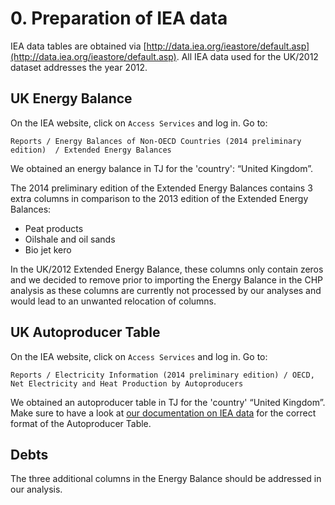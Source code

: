 <!--
  Comment: a confidential version of this source analysis is stored with the IEA data tables of the EU. That confidential version contains actual numbers, which cannot be published, but make the documentation more transparent.
-->


# 0. Preparation of IEA data

IEA data tables are obtained via [http://data.iea.org/ieastore/default.asp](http://data.iea.org/ieastore/default.asp). All IEA data used for the UK/2012 dataset addresses the year 2012.


## UK Energy Balance

On the IEA website, click on `Access Services` and log in. Go to:

    Reports / Energy Balances of Non-OECD Countries (2014 preliminary edition)  / Extended Energy Balances

We obtained an energy balance in TJ for the 'country': “United Kingdom”.

The 2014 preliminary edition of the Extended Energy Balances contains 3 extra columns in comparison to the 2013 edition of the Extended Energy Balances:

- Peat products
- Oilshale and oil sands
- Bio jet kero

In the UK/2012 Extended Energy Balance, these columns only contain zeros and we decided to remove prior to importing the Energy Balance in the CHP analysis as these columns are currently not processed by our analyses and would lead to an unwanted relocation of columns.

## UK Autoproducer Table

On the IEA website, click on `Access Services` and log in. Go to:

	Reports / Electricity Information (2014 preliminary edition) / OECD, Net Electricity and Heat Production by Autoproducers
	
We obtained an autoproducer table in TJ for the 'country' “United Kingdom”. Make sure to have a look at [our documentation on IEA data](../../../../documentation/IEA_data_format.md) for the correct format of the Autoproducer Table.

## Debts

The three additional columns in the Energy Balance should be addressed in our analysis.